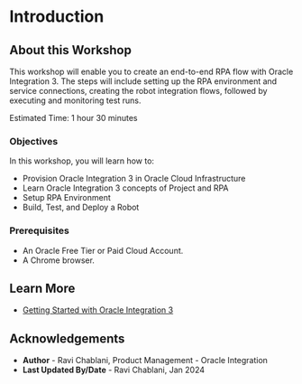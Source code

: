 # Introduction

## About this Workshop

This workshop will enable you to create an end-to-end RPA flow with Oracle Integration 3. The steps will include setting up the RPA environment and service connections, creating the robot integration flows, followed by executing and monitoring test runs.

Estimated Time: 1 hour 30 minutes

### Objectives

In this workshop, you will learn how to:

* Provision Oracle Integration 3 in Oracle Cloud Infrastructure
* Learn Oracle Integration 3 concepts of Project and RPA
* Setup RPA Environment
* Build, Test, and Deploy a Robot

### Prerequisites

* An Oracle Free Tier or Paid Cloud Account.
* A Chrome browser.

## Learn More

* [Getting Started with Oracle Integration 3](https://docs.oracle.com/en/cloud/paas/application-integration/index.html)

## Acknowledgements

* **Author** - Ravi Chablani, Product Management - Oracle Integration
* **Last Updated By/Date** - Ravi Chablani, Jan 2024
